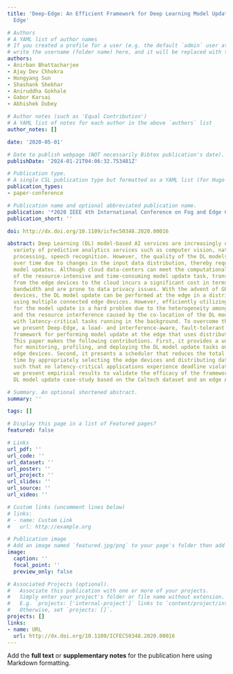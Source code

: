```yaml
---
title: 'Deep-Edge: An Efficient Framework for Deep Learning Model Update on Heterogeneous
  Edge'

# Authors
# A YAML list of author names
# If you created a profile for a user (e.g. the default `admin` user at `content/authors/admin/`), 
# write the username (folder name) here, and it will be replaced with their full name and linked to their profile.
authors:
- Anirban Bhattacharjee
- Ajay Dev Chhokra
- Hongyang Sun
- Shashank Shekhar
- Aniruddha Gokhale
- Gabor Karsai
- Abhishek Dubey

# Author notes (such as 'Equal Contribution')
# A YAML list of notes for each author in the above `authors` list
author_notes: []

date: '2020-05-01'

# Date to publish webpage (NOT necessarily Bibtex publication's date).
publishDate: '2024-01-21T04:06:32.753481Z'

# Publication type.
# A single CSL publication type but formatted as a YAML list (for Hugo requirements).
publication_types:
- paper-conference

# Publication name and optional abbreviated publication name.
publication: '*2020 IEEE 4th International Conference on Fog and Edge Computing (ICFEC)*'
publication_short: ''

doi: http://dx.doi.org/10.1109/icfec50348.2020.00016

abstract: Deep Learning (DL) model-based AI services are increasingly offered in a
  variety of predictive analytics services such as computer vision, natural language
  processing, speech recognition. However, the quality of the DL models can degrade
  over time due to changes in the input data distribution, thereby requiring periodic
  model updates. Although cloud data-centers can meet the computational requirements
  of the resource-intensive and time-consuming model update task, transferring data
  from the edge devices to the cloud incurs a significant cost in terms of network
  bandwidth and are prone to data privacy issues. With the advent of GPU-enabled edge
  devices, the DL model update can be performed at the edge in a distributed manner
  using multiple connected edge devices. However, efficiently utilizing the edge resources
  for the model update is a hard problem due to the heterogeneity among the edge devices
  and the resource interference caused by the co-location of the DL model update task
  with latency-critical tasks running in the background. To overcome these challenges,
  we present Deep-Edge, a load- and interference-aware, fault-tolerant resource management
  framework for performing model update at the edge that uses distributed training.
  This paper makes the following contributions. First, it provides a unified framework
  for monitoring, profiling, and deploying the DL model update tasks on heterogeneous
  edge devices. Second, it presents a scheduler that reduces the total re-training
  time by appropriately selecting the edge devices and distributing data among them
  such that no latency-critical applications experience deadline violations. Finally,
  we present empirical results to validate the efficacy of the framework using a real-world
  DL model update case-study based on the Caltech dataset and an edge AI cluster testbed.

# Summary. An optional shortened abstract.
summary: ''

tags: []

# Display this page in a list of Featured pages?
featured: false

# Links
url_pdf: ''
url_code: ''
url_dataset: ''
url_poster: ''
url_project: ''
url_slides: ''
url_source: ''
url_video: ''

# Custom links (uncomment lines below)
# links:
# - name: Custom Link
#   url: http://example.org

# Publication image
# Add an image named `featured.jpg/png` to your page's folder then add a caption below.
image:
  caption: ''
  focal_point: ''
  preview_only: false

# Associated Projects (optional).
#   Associate this publication with one or more of your projects.
#   Simply enter your project's folder or file name without extension.
#   E.g. `projects: ['internal-project']` links to `content/project/internal-project/index.md`.
#   Otherwise, set `projects: []`.
projects: []
links:
- name: URL
  url: http://dx.doi.org/10.1109/ICFEC50348.2020.00016
---
```


Add the **full text** or **supplementary notes** for the publication here using Markdown formatting.
